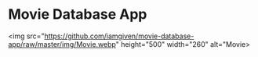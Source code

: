 # Movie Database App

<img src="https://github.com/iamgiven/movie-database-app/raw/master/img/Movie.webp" height="500" width="260" alt="Movie>

